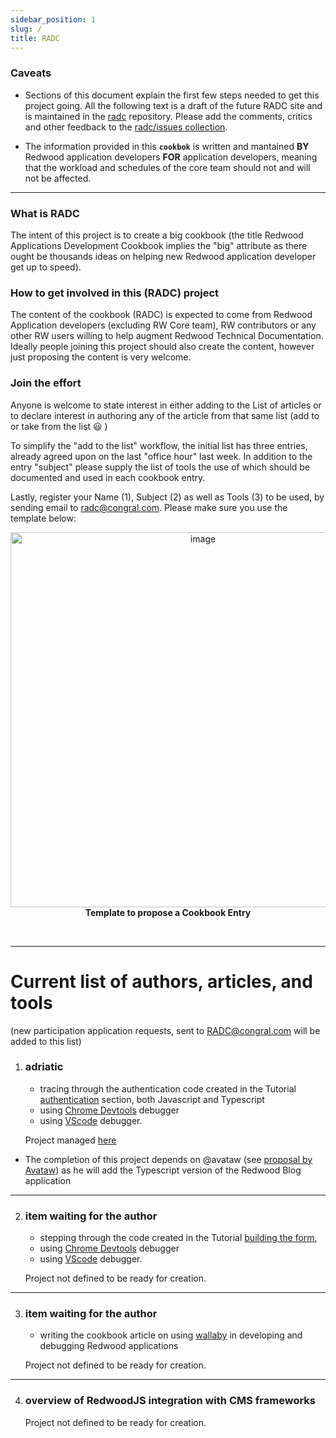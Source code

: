 ```yaml
---
sidebar_position: 1
slug: /
title: RADC
---
```

### Caveats

- Sections of this document explain the first few steps needed to get this project going. All the following text is a draft of the future RADC site and is maintained in the [radc](https://github.com/adriatic/RADC) repository. Please add the comments, critics and other feedback to the [radc/issues collection](https://github.com/adriatic/RADC/issues).

- The information provided in this **`cookbok`** is written and mantained **BY** Redwood application developers **FOR** application developers, meaning that the workload and schedules of the core team should not and will not be affected.

___

### What is RADC

The intent of this project is to create a big cookbook (the title Redwood Applications Development Cookbook implies the "big" attribute as there ought be thousands ideas on helping new Redwood application developer get up to speed).

### How to get involved in this (RADC) project

The content of the cookbook (RADC) is expected to come from Redwood Application developers (excluding RW Core team), RW contributors or any other RW users willing to help augment Redwood Technical Documentation. Ideally people joining this project should also create the content, however just proposing the content is very welcome.

### Join the effort

Anyone is welcome to state interest in either adding to the List of articles or to declare interest in authoring any of the article from that same list (add to or take from the list 😃 )

To simplify the "add to the list" workflow, the initial list has three entries, already agreed upon on the last "office hour" last week. In addition to the entry "subject" please supply the list of tools the use of which should be documented and used in each cookbook entry.

Lastly, register your Name (1), Subject (2) as well as Tools (3) to be used, by sending email to radc@congral.com. Please make sure you use the template below:

<p align="center">
<img width="600" alt="image" src="https://user-images.githubusercontent.com/2712405/169666636-e6bb4534-6eb7-4f74-922a-d813dddf1cbd.png"/>
<br/>
<b>Template to propose a Cookbook Entry</b>
</p>
<br/>

___

# Current list of authors, articles, and tools

(new participation application requests, sent to RADC@congral.com will be added to this list)

1. ### adriatic 
    - tracing through the authentication code created in the Tutorial [authentication](https://redwoodjs.com/docs/tutorial/chapter4/authentication) section, both Javascript and Typescript
    - using [Chrome Devtools](https://rw-community.org/how-to/debug/chrome/setup) debugger
    - using [VScode](https://rw-community.org/how-to/debug/vscode/setup) debugger.

    Project managed [here](https://github.com/adriatic/RADC/issues/4)    

* The completion of this project depends on @avataw (see [proposal by Avataw](https://github.com/redwoodjs/redwood-tutorial/issues/56)) as he will add the Typescript version of the Redwood Blog application

___

2. ### item waiting for the author
     - stepping through the code created in the Tutorial [building the form](https://redwoodjs.com/docs/tutorial/chapter3/forms),
    - using [Chrome Devtools](https://rw-community.org/how-to/debug/chrome/setup) debugger
    - using [VScode](https://rw-community.org/how-to/debug/vscode/setup) debugger.

   Project not defined to be ready for creation.  
___

3. ### item waiting for the author
     - writing the cookbook article on using [wallaby](https://rw-community.org/how-to/debug/wallaby/setup) in developing and debugging Redwood applications
  
   Project not defined to be ready for creation.  
___

4. ### overview of RedwoodJS integration with CMS frameworks

   Project not defined to be ready for creation.  
